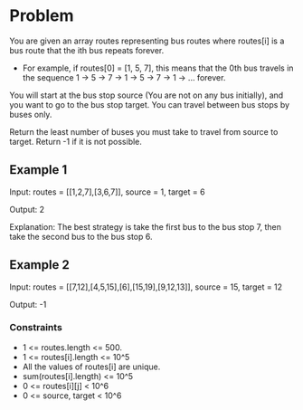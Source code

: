 # Problem

You are given an array routes representing bus routes where routes[i] is a bus route that the ith bus repeats forever.

- For example, if routes[0] = [1, 5, 7], this means that the 0th bus travels in the sequence 1 -> 5 -> 7 -> 1 -> 5 -> 7 -> 1 -> ... forever.

You will start at the bus stop source (You are not on any bus initially), and you want to go to the bus stop target. You can travel between bus stops by buses only.

Return the least number of buses you must take to travel from source to target. Return -1 if it is not possible.

## Example 1

Input: routes = [[1,2,7],[3,6,7]], source = 1, target = 6

Output: 2

Explanation: The best strategy is take the first bus to the bus stop 7, then take the second bus to the bus stop 6.

## Example 2

Input: routes = [[7,12],[4,5,15],[6],[15,19],[9,12,13]], source = 15, target = 12

Output: -1
 
### Constraints

- 1 <= routes.length <= 500.
- 1 <= routes[i].length <= 10^5
- All the values of routes[i] are unique.
- sum(routes[i].length) <= 10^5
- 0 <= routes[i][j] < 10^6
- 0 <= source, target < 10^6
